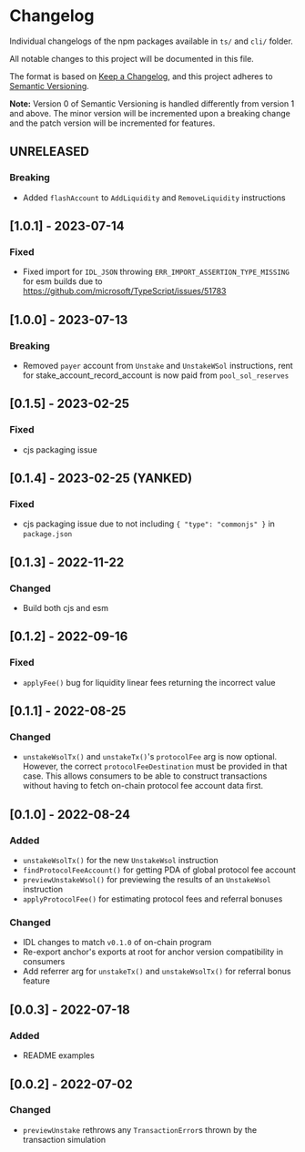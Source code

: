 # Changelog

Individual changelogs of the npm packages available in `ts/` and `cli/` folder.

All notable changes to this project will be documented in this file.

The format is based on [Keep a Changelog](https://keepachangelog.com/en/1.0.0/),
and this project adheres to [Semantic Versioning](https://semver.org/spec/v2.0.0.html).

**Note:** Version 0 of Semantic Versioning is handled differently from version 1 and above.
The minor version will be incremented upon a breaking change and the patch version will be
incremented for features.

## UNRELEASED

### Breaking

- Added `flashAccount` to `AddLiquidity` and `RemoveLiquidity` instructions

## [1.0.1] - 2023-07-14

### Fixed

- Fixed import for `IDL_JSON` throwing `ERR_IMPORT_ASSERTION_TYPE_MISSING` for esm builds due to https://github.com/microsoft/TypeScript/issues/51783

## [1.0.0] - 2023-07-13

### Breaking

- Removed `payer` account from `Unstake` and `UnstakeWSol` instructions, rent for stake_account_record_account is now paid from `pool_sol_reserves`

## [0.1.5] - 2023-02-25

### Fixed

- cjs packaging issue

## [0.1.4] - 2023-02-25 (YANKED)

### Fixed

- cjs packaging issue due to not including `{ "type": "commonjs" }` in `package.json`

## [0.1.3] - 2022-11-22

### Changed

- Build both cjs and esm

## [0.1.2] - 2022-09-16

### Fixed

- `applyFee()` bug for liquidity linear fees returning the incorrect value

## [0.1.1] - 2022-08-25

### Changed

- `unstakeWsolTx()` and `unstakeTx()`'s `protocolFee` arg is now optional. However, the correct `protocolFeeDestination` must be provided in that case. This allows consumers to be able to construct transactions without having to fetch on-chain protocol fee account data first.

## [0.1.0] - 2022-08-24

### Added

- `unstakeWsolTx()` for the new `UnstakeWsol` instruction
- `findProtocolFeeAccount()` for getting PDA of global protocol fee account
- `previewUnstakeWsol()` for previewing the results of an `UnstakeWsol` instruction
- `applyProtocolFee()` for estimating protocol fees and referral bonuses

### Changed

- IDL changes to match `v0.1.0` of on-chain program
- Re-export anchor's exports at root for anchor version compatibility in consumers
- Add referrer arg for `unstakeTx()` and `unstakeWsolTx()` for referral bonus feature

## [0.0.3] - 2022-07-18

### Added

- README examples

## [0.0.2] - 2022-07-02

### Changed

- `previewUnstake` rethrows any `TransactionError`s thrown by the transaction simulation
